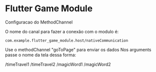 # Flutter Game Module

Configuracao do MethodChannel

O nome do canal para fazer a conexão com o modulo é:

`com.example.flutter_game_module.host/nativeCommunication`

Use o methodChannel "goToPage" para enviar os dados
Nos arguments passe o nome da tela dessa forma:

/timeTravel1
/timeTravel2
/magicWord1
/magicWord2